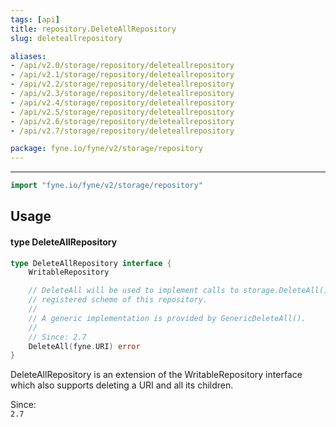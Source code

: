 ```yaml
---
tags: [api]
title: repository.DeleteAllRepository
slug: deleteallrepository

aliases:
- /api/v2.0/storage/repository/deleteallrepository
- /api/v2.1/storage/repository/deleteallrepository
- /api/v2.2/storage/repository/deleteallrepository
- /api/v2.3/storage/repository/deleteallrepository
- /api/v2.4/storage/repository/deleteallrepository
- /api/v2.5/storage/repository/deleteallrepository
- /api/v2.6/storage/repository/deleteallrepository
- /api/v2.7/storage/repository/deleteallrepository

package: fyne.io/fyne/v2/storage/repository
---
```



---
```go
import "fyne.io/fyne/v2/storage/repository"
```

## Usage

#### type DeleteAllRepository

```go
type DeleteAllRepository interface {
	WritableRepository

	// DeleteAll will be used to implement calls to storage.DeleteAll() for the
	// registered scheme of this repository.
	//
	// A generic implementation is provided by GenericDeleteAll().
	//
	// Since: 2.7
	DeleteAll(fyne.URI) error
}
```

DeleteAllRepository is an extension of the WritableRepository interface which also supports deleting a URI and all its children.


<div class="since">Since: <code>
2.7</code></div>
